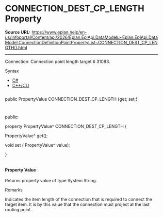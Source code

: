 # CONNECTION_DEST_CP_LENGTH Property

**Source URL:** https://www.eplan.help/en-us/Infoportal/Content/api/2026/Eplan.EplApi.DataModelu~Eplan.EplApi.DataModel.ConnectionDefinitionPointPropertyList~CONNECTION_DEST_CP_LENGTH().html

---

Connection: Connection point length target # 31083.

Syntax

- [C#](#i-syntax-CS)
- [C++/CLI](#i-syntax-CPP2005)

```
```
public PropertyValue CONNECTION_DEST_CP_LENGTH {get; set;}
```
```

```
```
public:

property PropertyValue^ CONNECTION_DEST_CP_LENGTH {

   PropertyValue^ get();

   void set (    PropertyValue^ value);

}
```
```

#### Property Value

Returns property value of type System.String.

Remarks

Indicates the item length of the connection that is required to connect the target item. It is by this value that the connection must project at the last routing point.
